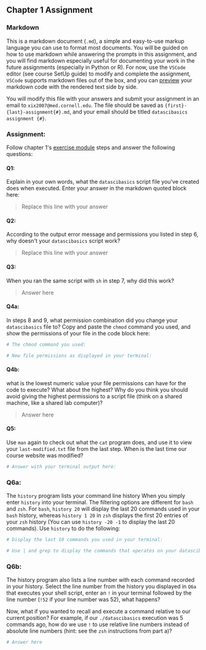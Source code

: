 ## Chapter 1 Assignment

### Markdown
This is a markdown document (`.md`), a simple and easy-to-use markup language you can use to format most documents. You will be guided on how to use markdown while answering the prompts in this assignment, and you will find markdown especially useful for documenting your work in the future assignments (especially in Python or R). For now, use the `VSCode` editor (see course SetUp guide) to modify and complete the assignment, `VSCode` supports markdown files out of the box, and you can [preview](https://code.visualstudio.com/docs/languages/markdown#_markdown-preview) your markdown code with the rendered text side by side.

You will modify this file with your answers and submit your assignment in an email to `xix2007@med.cornell.edu`. The file should be saved as `{first}-{last}-assignment{#}.md`, and your email should be titled `datascibasics assignment {#}`.

### Assignment:
Follow chapter 1's [exercise module](https://axiezai.github.io/wcm_datasci_basics_01shell/04-assignment/) steps and answer the following questions:

#### Q1:
Explain in your own words, what the `datascibasics` script file you've created does when executed. Enter your answer in the markdown quoted block here:
> Replace this line with your answer

#### Q2:
According to the output error message and permissions you listed in step 6, why doesn't your `datascibasics` script work?
> Replace this line with your answer

#### Q3:
When you ran the same script with `sh` in step 7, why did this work?
> Answer here

#### Q4a:
In steps 8 and 9, what permission combination did you change your `datascibasics` file to? Copy and paste the `chmod` command you used, and show the permissions of your file in the code block here:
```bash
# The chmod command you used:

# New file permissions as displayed in your terminal:

```

#### Q4b:
what is the lowest numeric value your file permissions can have for the code to execute? What about the highest? Why do you think you should avoid giving the highest permissions to a script file (think on a shared machine, like a shared lab computer)?
> Answer here

#### Q5:
Use `man` again to check out what the `cat` program does, and use it to view your `last-modified.txt` file from the last step. When is the last time our course website was modified?
```bash
# Answer with your terminal output here:

```

### Q6a:
The `history` program lists your command line history When you simply enter `history` into your terminal. The filtering options are different for `bash` and `zsh`. For `bash`, `history 20` will display the last 20 commands used in your `bash` history, whereas `history 1 20` in `zsh` displays the first 20 entries of your `zsh` history (You can use `history -20 -1` to display the last 20 commands). Use `history` to do the following:
```bash
# Display the last 10 commands you used in your terminal:

# Use | and grep to display the commands that operates on your datascibasics file. 
```

### Q6b:
The history program also lists a line number with each command recorded in your history. Select the line number from the history you displayed in `Q6a` that executes your shell script, enter an `!` in your terminal followed by the line number (`!52` if your line number was 52), what happens? 

Now, what if you wanted to recall and execute a command relative to our current position? For example, if our `./datascibasics` execution was 5 commands ago, how do we use `!` to use relative line numbers instead of absolute line numbers (hint: see the `zsh` instructions from part a)?
```bash
# Answer here
```
